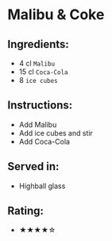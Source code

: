 # Malibu & Coke

## Ingredients:
- 4 cl `Malibu`
- 15 cl `Coca-Cola` <!-- - 12 cl `Coca-Cola` -->
- 8 `ice cubes`

## Instructions:
- Add Malibu
- Add ice cubes and stir
- Add Coca-Cola

## Served in:
- Highball glass

## Rating:
- ★★★★☆